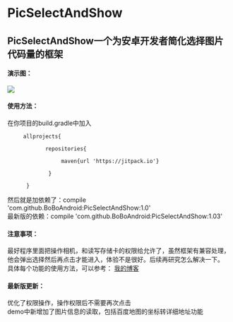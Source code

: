 # PicSelectAndShow
## PicSelectAndShow一个为安卓开发者简化选择图片代码量的框架
#### 演示图：<br/>
![](https://github.com/BoBoAndroid/PicSelectAndShow/raw/master/screenshot/演示用.gif)
#### 使用方法：<br/>
在你项目的build.gradle中加入

         allprojects{

                repositories{

                     maven{url 'https://jitpack.io'}

                 }

          }

然后就是加依赖了：compile 'com.github.BoBoAndroid:PicSelectAndShow:1.0'<br/>
最新版的依赖：compile 'com.github.BoBoAndroid:PicSelectAndShow:1.03'
#### 注意事项：<br/>
最好程序里面把操作相机，和读写存储卡的权限给允许了，虽然框架有兼容处理，他会弹出选择然后再点击才能进入，体验不是很好。后续再研究怎么解决一下。<br/>
具体每个功能的使用方法，可以参考：
[我的博客](http://blog.csdn.net/bobo1127881870) 
#### 最新版更新：<br/>
优化了权限操作，操作权限后不需要再次点击<br/>
demo中新增加了图片信息的读取，包括百度地图的坐标转详细地址功能
